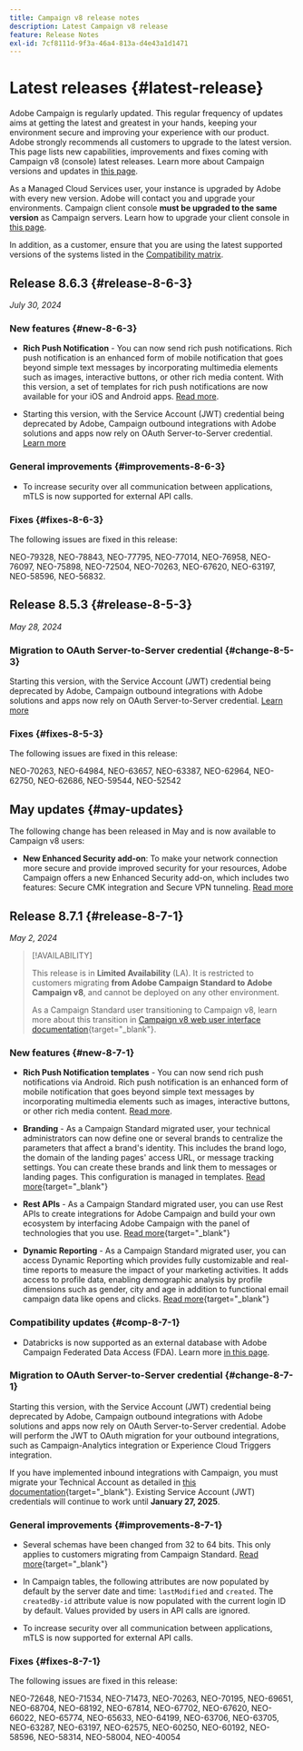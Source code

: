 ```yaml
---
title: Campaign v8 release notes
description: Latest Campaign v8 release
feature: Release Notes
exl-id: 7cf8111d-9f3a-46a4-813a-d4e43a1d1471
---
```

# Latest releases {#latest-release}

Adobe Campaign is regularly updated. This regular frequency of updates aims at getting the latest and greatest in your hands, keeping your environment secure and improving your experience with our product. Adobe strongly recommends all customers to upgrade to the latest version. This page lists new capabilities, improvements and fixes coming with Campaign v8 (console) latest releases. Learn more about Campaign versions and updates in [this page](upgrades.md).

As a Managed Cloud Services user, your instance is upgraded by Adobe with every new version. Adobe will contact you and upgrade your environments. Campaign client console **must be upgraded to the same version** as Campaign servers. Learn how to upgrade your client console in [this page](../start/connect.md#upgrade-ac-console).

In addition, as a customer, ensure that you are using the latest supported versions of the systems listed in the [Compatibility matrix](compatibility-matrix.md).


## Release 8.6.3 {#release-8-6-3}

_July 30, 2024_

### New features {#new-8-6-3}

* **Rich Push Notification** - You can now send rich push notifications. Rich push notification is an enhanced form of mobile notification that goes beyond simple text messages by incorporating multimedia elements such as images, interactive buttons, or other rich media content. With this version, a set of templates for rich push notifications are now available for your iOS and Android apps. [Read more](../send/rich-push-android.md). 

* Starting this version, with the Service Account (JWT) credential being deprecated by Adobe, Campaign outbound integrations with Adobe solutions and apps now rely on OAuth Server-to-Server credential. [Learn more](release-notes.md#change-8-7-1)

### General improvements {#improvements-8-6-3}

* To increase security over all communication between applications, mTLS is now supported for external API calls.

### Fixes {#fixes-8-6-3}

The following issues are fixed in this release:

NEO-79328, NEO-78843, NEO-77795, NEO-77014, NEO-76958, NEO-76097, NEO-75898, NEO-72504, NEO-70263, NEO-67620, NEO-63197, NEO-58596, NEO-56832.

<!--
https://jira.corp.adobe.com/issues/?filter=585288&jql=fixVersion%20%3D%208.6.3%20AND%20type%20not%20in%20(epic%2C%20test%2C%20sub-task%2C%20Roadmap)%20AND%20resolution%20!%3D%20unresolved%20AND%20%22Fixed%20in%20Build%22%20is%20not%20EMPTY%20and%20type%20in%20(%22customer%20request%22)
-->


## Release 8.5.3 {#release-8-5-3}

_May 28, 2024_

### Migration to OAuth Server-to-Server credential {#change-8-5-3}

Starting this version, with the Service Account (JWT) credential being deprecated by Adobe, Campaign outbound integrations with Adobe solutions and apps now rely on OAuth Server-to-Server credential. [Learn more](#change-8-7-1)

### Fixes {#fixes-8-5-3}

The following issues are fixed in this release:

NEO-70263, NEO-64984, NEO-63657, NEO-63387, NEO-62964, NEO-62750, NEO-62686, NEO-59544, NEO-52542


## May updates {#may-updates}

The following change has been released in May and is now available to Campaign v8 users:

* **New Enhanced Security add-on**: To make your network connection more secure and provide improved security for your resources, Adobe Campaign offers a new Enhanced Security add-on, which includes two features: Secure CMK integration and Secure VPN tunneling. [Read more](../config/enhanced-security.md)


## Release 8.7.1 {#release-8-7-1}

_May 2, 2024_

>[!AVAILABILITY]
>
>This release is in **Limited Availability** (LA). It is restricted to customers migrating **from Adobe Campaign Standard to Adobe Campaign v8**, and cannot be deployed on any other environment.
>
>As a Campaign Standard user transitioning to Campaign v8, learn more about this transition in [Campaign v8 web user interface documentation](https://experienceleague.adobe.com/en/docs/campaign-web/v8/release-notes/acs-migration){target="_blank"}.

### New features {#new-8-7-1}

* **Rich Push Notification templates** - You can now send rich push notifications via Android. Rich push notification is an enhanced form of mobile notification that goes beyond simple text messages by incorporating multimedia elements such as images, interactive buttons, or other rich media content. [Read more](../send/rich-push-ios.md).

* **Branding** -  As a Campaign Standard migrated user, your technical administrators can now define one or several brands to centralize the parameters that affect a brand's identity. This includes the brand logo, the domain of the landing pages' access URL, or message tracking settings. You can create these brands and link them to messages or landing pages. This configuration is managed in templates. [Read more](https://experienceleague.adobe.com/docs/experience-cloud/campaign/branding/branding-gs.html){target="_blank"}

* **Rest APIs** - As a Campaign Standard migrated user, you can use Rest APIs to create integrations for Adobe Campaign and build your own ecosystem by interfacing Adobe Campaign with the panel of technologies that you use. [Read more](https://experienceleague.adobe.com/docs/experience-cloud/campaign/apis/get-started-apis.html){target="_blank"}

* **Dynamic Reporting** - As a Campaign Standard migrated user, you can access Dynamic Reporting which provides fully customizable and real-time reports to measure the impact of your marketing activities. It adds access to profile data, enabling demographic analysis by profile dimensions such as gender, city and age in addition to functional email campaign data like opens and clicks. [Read more](https://experienceleague.adobe.com/docs/experience-cloud/campaign/reporting/get-started-reporting.html){target="_blank"}

### Compatibility updates {#comp-8-7-1}

* Databricks is now supported as an external database with Adobe Campaign Federated Data Access (FDA). Learn more [in this page](compatibility-matrix.md#FederatedDataAccessFDA).

### Migration to OAuth Server-to-Server credential {#change-8-7-1}

Starting this version, with the Service Account (JWT) credential being deprecated by Adobe, Campaign outbound integrations with Adobe solutions and apps now rely on OAuth Server-to-Server credential. Adobe will perform the JWT to OAuth migration for your outbound integrations, such as Campaign-Analytics integration or Experience Cloud Triggers integration.
 
If you have implemented inbound integrations with Campaign, you must migrate your Technical Account as detailed in [this documentation](https://developer.adobe.com/developer-console/docs/guides/authentication/ServerToServerAuthentication/migration/){target="_blank"}. Existing Service Account (JWT) credentials will continue to work until **January 27, 2025**.

### General improvements {#improvements-8-7-1}

* Several schemas have been changed from 32 to 64 bits. This only applies to customers migrating from Campaign Standard. [Read more](https://experienceleague.adobe.com/docs/experience-cloud/campaign/technotes/64-bit-tables.html){target="_blank"}

* In Campaign tables, the following attributes are now populated by default by the server date and time: `lastModified` and `created`. The `createdBy-id` attribute value is now populated with the current login ID by default. Values provided by users in API calls are ignored. <!--This configuration can be changed in the Campaign server configuration file. As a Managed Cloud Services customer, you must reach out to Adobe to change this default configuration.-->

* To increase security over all communication between applications, mTLS is now supported for external API calls.

### Fixes {#fixes-8-7-1}

The following issues are fixed in this release:

NEO-72648, NEO-71534, NEO-71473, NEO-70263, NEO-70195, NEO-69651, NEO-68704, NEO-68192, NEO-67814, NEO-67702, NEO-67620, NEO-66022, NEO-65774, NEO-65633, NEO-64199, NEO-63706, NEO-63705, NEO-63287, NEO-63197, NEO-62575, NEO-60250, NEO-60192, NEO-58596, NEO-58314, NEO-58004, NEO-40054
